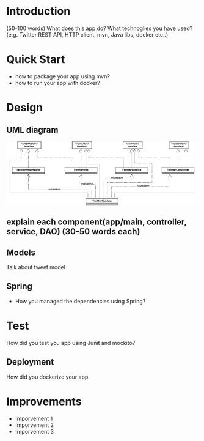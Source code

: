 # Introduction
(50-100 words)
What does this app do? What technoglies you have used? (e.g. Twitter REST API, HTTP client, mvn, Java libs, docker etc..)

# Quick Start
- how to package your app using mvn?
- how to run your app with docker?

# Design
## UML diagram
![Class Diagram](./assets/class_diagram.png)
## explain each component(app/main, controller, service, DAO) (30-50 words each)
## Models
Talk about tweet model
## Spring
- How you managed the dependencies using Spring?

# Test
How did you test you app using Junit and mockito?

## Deployment
How did you dockerize your app.

# Improvements
- Imporvement 1
- Imporvement 2
- Imporvement 3